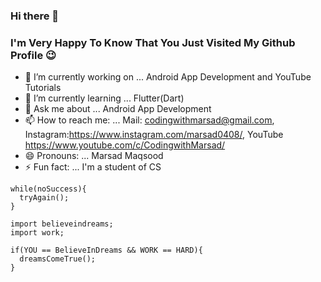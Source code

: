 ### Hi there 👋

<!--
**MarsadMaqsood/MarsadMaqsood** is a ✨ _special_ ✨ repository because its `README.md` (this file) appears on your GitHub profile.
-->
### I'm Very Happy To Know That You Just Visited My Github Profile 😉
- 🔭 I’m currently working on ... Android App Development and YouTube Tutorials
- 🌱 I’m currently learning ... Flutter(Dart)<!-- 👯 I’m looking to collaborate on ... - 🤔 I’m looking for help with ...-->
- 💬 Ask me about ... Android App Development
- 📫 How to reach me: ... Mail: codingwithmarsad@gmail.com, Instagram:https://www.instagram.com/marsad0408/, YouTube https://www.youtube.com/c/CodingwithMarsad/
- 😄 Pronouns: ... Marsad Maqsood
- ⚡ Fun fact: ... I'm a student of CS

```
while(noSuccess){
  tryAgain();
}
```

```
import believeindreams;
import work;

if(YOU == BelieveInDreams && WORK == HARD){
  dreamsComeTrue();
}
```
